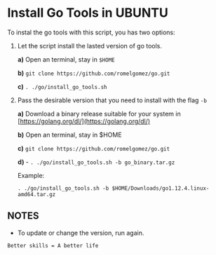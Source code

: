 # Install Go Tools in UBUNTU

To instal the go tools with this script, you has two options:

1.  Let the script install the lasted version of go tools.

    **a)** Open an terminal, stay in `$HOME`

    **b)** `git clone https://github.com/romelgomez/go.git`

    **c)** `. ./go/install_go_tools.sh`

2.  Pass the desirable version that you need to install with the flag `-b`

    **a)** Download a binary release suitable for your system in [https://golang.org/dl/](https://golang.org/dl/)

    **b)** Open an terminal, stay in \$HOME

    **c)** `git clone https://github.com/romelgomez/go.git`

    **d)** - `. ./go/install_go_tools.sh -b go_binary.tar.gz`

    Example:

    `. ./go/install_go_tools.sh -b $HOME/Downloads/go1.12.4.linux-amd64.tar.gz`

## NOTES

- To update or change the version, run again.

`Better skills = A better life`
